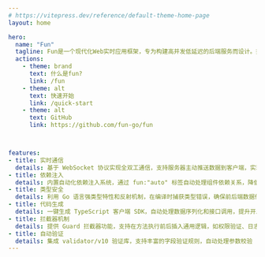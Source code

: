 ```yaml
---
# https://vitepress.dev/reference/default-theme-home-page
layout: home

hero:
  name: "Fun"
  tagline: Fun是一个现代化Web实时应用框架，专为构建高并发低延迟的后端服务而设计。提供简洁强大的工具集，支持快速开发聊天应用、实时游戏等场景，内置依赖注入和代码自动生成功能，提升开发效率，简化复杂业务逻辑实现。适用于需要实时通信的各种应用场景，包括在线教育、远程办公、社交娱乐等，帮助开快速构建稳定可靠的后端应用。
  actions:
    - theme: brand
      text: 什么是fun?
      link: /fun
    - theme: alt
      text: 快速开始
      link: /quick-start
    - theme: alt
      text: GitHub
      link: https://github.com/fun-go/fun



features:
- title: 实时通信
  details: 基于 WebSocket 协议实现全双工通信，支持服务器主动推送数据到客户端，实现真正的实时交互体验
- title: 依赖注入
  details: 内置自动化依赖注入系统，通过 fun:"auto" 标签自动处理组件依赖关系，降低耦合度提高可测试性
- title: 类型安全
  details: 利用 Go 语言强类型特性和反射机制，在编译时捕获类型错误，确保前后端数据传输一致性
- title: 代码生成
  details: 一键生成 TypeScript 客户端 SDK，自动处理数据序列化和接口调用，提升开发效率
- title: 拦截器机制
  details: 提供 Guard 拦截器功能，支持在方法执行前后插入通用逻辑，如权限验证、日志记录等
- title: 自动验证
  details: 集成 validator/v10 验证库，支持丰富的字段验证规则，自动处理参数校验
---
```

